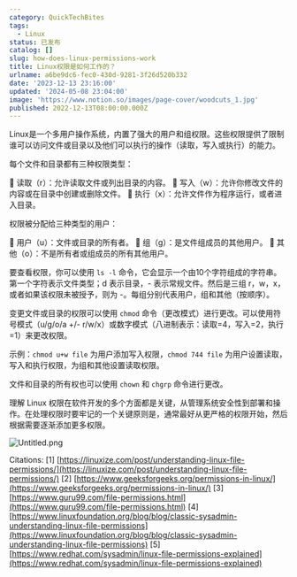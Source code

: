 ```yaml
---
category: QuickTechBites
tags:
  - Linux
status: 已发布
catalog: []
slug: how-does-linux-permissions-work
title: Linux权限是如何工作的？
urlname: a6be9dc6-fec0-430d-9281-3f26d520b332
date: '2023-12-13 23:16:00'
updated: '2024-05-08 23:04:00'
image: 'https://www.notion.so/images/page-cover/woodcuts_1.jpg'
published: 2022-12-13T08:00:00.000Z
---
```


Linux是一个多用户操作系统，内置了强大的用户和组权限。这些权限提供了限制谁可以访问文件或目录以及他们可以执行的操作（读取，写入或执行）的能力。


每个文件和目录都有三种权限类型：


🔸 读取（r）：允许读取文件或列出目录的内容。
🔸 写入（w）：允许你修改文件的内容或在目录中创建或删除文件。
🔸 执行（x）：允许文件作为程序运行，或者进入目录。


权限被分配给三种类型的用户：


🔸 用户（u）：文件或目录的所有者。
🔸 组（g）：是文件组成员的其他用户。
🔸 其他（o）：不是所有者或组成员的所有其他用户。


要查看权限，你可以使用 `ls -l` 命令，它会显示一个由10个字符组成的字符串。第一个字符表示文件类型；d 表示目录，- 表示常规文件。然后是三组 r，w，x，或者如果该权限未被授予，则为 -。每组分别代表用户，组和其他（按顺序）。


变更文件或目录的权限可以使用 `chmod` 命令（更改模式）进行更改。可以使用符号模式（u/g/o/a +/- r/w/x）或数字模式（八进制表示：读取=4，写入=2，执行=1）来更改权限。


示例：`chmod u+w file` 为用户添加写入权限，`chmod 744 file` 为用户设置读取，写入和执行权限，为组和其他设置读取权限。


文件和目录的所有权也可以使用 `chown` 和 `chgrp` 命令进行更改。


理解 Linux 权限在软件开发的多个方面都是关键，从管理系统安全性到部署和操作。在处理权限时要牢记的一个关键原则是，通常最好从更严格的权限开始，然后根据需要逐渐添加更多权限。


![Untitled.png](https://prod-files-secure.s3.us-west-2.amazonaws.com/5d24fe63-e567-4804-86f9-9fdc62e13082/332b89ee-9c33-4950-8a69-32c3d1ff2c69/Untitled.png?X-Amz-Algorithm=AWS4-HMAC-SHA256&X-Amz-Content-Sha256=UNSIGNED-PAYLOAD&X-Amz-Credential=ASIAZI2LB4666RBAOX6X%2F20250311%2Fus-west-2%2Fs3%2Faws4_request&X-Amz-Date=20250311T213243Z&X-Amz-Expires=3600&X-Amz-Security-Token=IQoJb3JpZ2luX2VjEGUaCXVzLXdlc3QtMiJIMEYCIQCBAjf6KhwVdc7BYo3k6vxxrdGiZ0OnH11T6RDdUrxp0QIhAKOtu1NJS73jWWSDzSc%2FK0Nn2SIkisvIbILHEUvDh1bDKogECK7%2F%2F%2F%2F%2F%2F%2F%2F%2F%2FwEQABoMNjM3NDIzMTgzODA1Igz8MP76xqZZr1HgWIsq3ANXYjI9FZAeBAYzVFJd%2FpkbS%2BpjkdjZ3SHYzp8qUu77GCFcXaMseUt3SEiLrJUrvfM080xywsgQcYeR5j5ntfu%2BqC99Kw3XyqcsYdj%2FZp%2FApUMaUs3hWvh0L224CGKJt4cej1nGenGbfvgGB6K3Gki36H3zHSzSWyrop0HKtLTWkLqQW%2BjiesGJykjqftBCgzoCa4p770LezH0wPRKve1oj1oyg4sf9M8%2BxjcQ8RN0pyFtdw1da92rb1aK2q4UD%2BTZ1CDIelai8rHuBtDdi1P3Zj%2BWOWvsVvbvMFxBRVuIopG66sqDZ2yH%2BDkG6mBeFHQqWf%2BWww5XqDtAwUXeKwDIoNYTICGVoIrt3w6cmAReQc%2FHwT9vKKKugIh2mNw41C6qcMyYJc3abZ%2FYqO20isI%2Fq1r0PewJKvRRzQGfrd7hfwCUU8CRB1DaA6LzponKibVZUax%2F%2FswbnO6SVDDnb2%2F6Hfilya1ytpFbtdV4QvFZs0dqfcbBUNESlQjp1polrJ3s0%2F6%2FrdN5C5OFUEODyyKiJxOrKr76QF%2FZmD1VZOUQdbWQKTf3K2CY4Q90oDUxOaJpRe8tyXlF0A3QjK7R2AFVphPNqnacdAJDdxAzXejZRiL7OiZzAb9XfGruAOTDO0MK%2BBjqkAejhsC%2BhqsjjYFj8F0pY3%2FpSrxRqDfxWYF0cQkJR3vrqjfQXyXYf%2FnIfb1RJmcjCpSKpM8TWSwJ4273dxiuhn0Qb1LoZ68i7ESQNwm7NnQq7oIcbRrmMRJisdgY%2BXl4d9JxYrvf39DfPZeleAtI3cV%2FuCzVcmysccJXxPjQmVuFUo1KiOHKWKFbGZFWz6oJuL0yfeKMpKuDA7vhhnpTyf2uIbLJJ&X-Amz-Signature=2d5c87f6685aea3c2802b889eb28374f71a057fc7faa4a3ccd95731da09ae2a0&X-Amz-SignedHeaders=host&x-id=GetObject)


Citations:
[1] [https://linuxize.com/post/understanding-linux-file-permissions/](https://linuxize.com/post/understanding-linux-file-permissions/)
[2] [https://www.geeksforgeeks.org/permissions-in-linux/](https://www.geeksforgeeks.org/permissions-in-linux/)
[3] [https://www.guru99.com/file-permissions.html](https://www.guru99.com/file-permissions.html)
[4] [https://www.linuxfoundation.org/blog/blog/classic-sysadmin-understanding-linux-file-permissions](https://www.linuxfoundation.org/blog/blog/classic-sysadmin-understanding-linux-file-permissions)
[5] [https://www.redhat.com/sysadmin/linux-file-permissions-explained](https://www.redhat.com/sysadmin/linux-file-permissions-explained)

